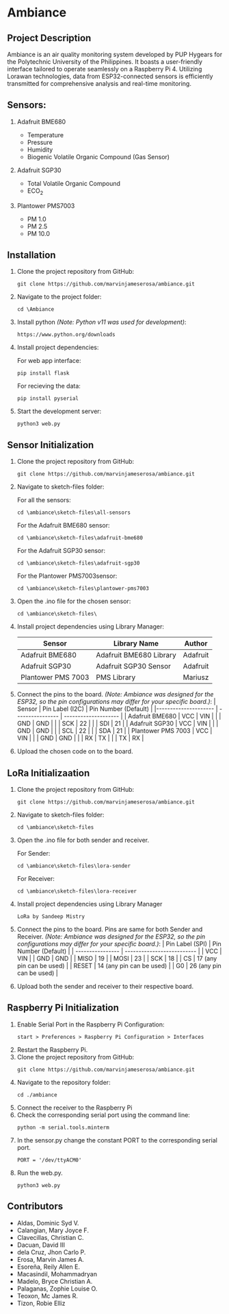 # Ambiance


## Project Description

Ambiance is an air quality monitoring system developed by PUP Hygears for the Polytechnic University of the Philippines. It boasts a user-friendly interface tailored to operate seamlessly on a Raspberry Pi 4. Utilizing Lorawan technologies, data from ESP32-connected sensors is efficiently transmitted for comprehensive analysis and real-time monitoring.

## Sensors:

1. Adafruit BME680
    - Temperature 
    - Pressure
    - Humidity
    - Biogenic Volatile Organic Compound (Gas Sensor)

2. Adafruit SGP30
    - Total Volatile Organic Compound
    - ECO<sub>2</sub>

3. Plantower PMS7003
    - PM 1.0
    - PM 2.5
    - PM 10.0


## Installation

1. Clone the project repository from GitHub:	

    ```
    git clone https://github.com/marvinjameserosa/ambiance.git  
    ```

2. Navigate to the project folder:

    ```
    cd \Ambiance
    ```
2. Install python *(Note: Python v11 was used for development)*:

    ```
    https://www.python.org/downloads
    ```
3. Install project dependencies:

    For web app interface:
    ```
    pip install flask
    ```

    For recieving the data:
    ```
    pip install pyserial
    ```

4. Start the development server:

   ```
   python3 web.py
   ```



## Sensor Initialization
1. Clone the project repository from GitHub:	

    ```
    git clone https://github.com/marvinjameserosa/ambiance.git  
    ```
2. Navigate to sketch-files folder:

    For all the sensors:

    ```
    cd \ambiance\sketch-files\all-sensors
    ```
    For the Adafruit BME680 sensor:
    ```
    cd \ambiance\sketch-files\adafruit-bme680
    ```
    For the Adafruit SGP30 sensor:
    ```
    cd \ambiance\sketch-files\adafruit-sgp30
    ```
    For the Plantower PMS7003sensor:
    ```
    cd \ambiance\sketch-files\plantower-pms7003
    ```
3. Open the .ino file for the chosen sensor:

    ```
    cd \ambiance\sketch-files\
    ```
4. Install project dependencies using Library Manager:

    | Sensor             | Library Name            | Author    |
    | ------------------ | ----------------------- | --------- |
    | Adafruit BME680    | Adafruit BME680 Library | Adafruit  |
    | Adafruit SGP30     | Adafruit SGP30 Sensor   | Adafruit  |
    | Plantower PMS 7003 | PMS Library             | Mariusz   |
    
5. Connect the pins to the board. *(Note: Ambiance was designed for the ESP32, so the pin configurations may differ for your specific board.)*:
    | Sensor               |  Pin Label (I2C) | Pin Number (Default) |
    |--------------------- | ---------------- | -------------------- |
    | Adafruit BME680      | VCC              | VIN                  |
    |                      | GND              | GND                  |
    |                      | SCK              | 22                   |
    |                      | SDI              | 21                   |
    | Adafruit SGP30       | VCC              | VIN                  |
    |                      | GND              | GND                  |
    |                      | SCL              | 22                   |
    |                      | SDA              | 21                   |
    | Plantower PMS 7003   | VCC              | VIN                  |
    |                      | GND              | GND                  |
    |                      | RX               | TX                   |
    |                      | TX               | RX                   |
                            
  
6. Upload the chosen code on to the board.

## LoRa Initializaation
1. Clone the project repository from GitHub:	

    ```
    git clone https://github.com/marvinjameserosa/ambiance.git  
    ```
2. Navigate to sketch-files folder:

    ```
    cd \ambiance\sketch-files
    ```
3. Open the .ino file for both sender and receiver.
    
    For Sender:

    ```
    cd \ambiance\sketch-files\lora-sender
    ```
    For Receiver:
    ```
    cd \ambiance\sketch-files\lora-receiver
    ```

4. Install project dependencies using Library Manager
    ```
    LoRa by Sandeep Mistry
    ```
4. Connect the pins to the board. Pins are same for both Sender and Receiver.  *(Note: Ambiance was designed for the ESP32, so the pin configurations may differ for your specific board.)*:
    |  Pin Label (SPI) | Pin Number (Default)       |
    | ---------------- | -------------------------- |
    | VCC              | VIN                        |
    | GND              | GND                        |
    | MISO             | 19                         |
    | MOSI             | 23                         |
    | SCK              | 18                         |
    | CS               | 17 (any pin can be used)   |
    | RESET            | 14 (any pin can be used)   |
    | G0               | 26 (any pin can be used)   |
5. Upload both the sender and receiver to their respective board.

## Raspberry Pi Initialization
1. Enable Serial Port in the Raspberry Pi Configuration:
    ```
    start > Preferences > Raspberry Pi Configuration > Interfaces
    ```
2. Restart the Raspberry Pi.
3. Clone the project repository from GitHub:	
    ```
    git clone https://github.com/marvinjameserosa/ambiance.git  
    ```
4. Navigate to the repository folder:
    ```
    cd ./ambiance
    ```
5. Connect the receiver to the Raspberry Pi
6. Check the corresponding serial port using the command line:
    ```
    python -m serial.tools.minterm 
    ```
7. In the sensor.py change the constant PORT to the corresponding serial port.
    ```
    PORT = '/dev/ttyACM0' 
    ```
9. Run the web.py.
    ```
    python3 web.py 
    ```
   
## Contributors
- Aldas, Dominic Syd V.
- Calangian, Mary Joyce F.
- Clavecillas, Christian C.
- Dacuan, David III
- dela Cruz, Jhon Carlo P.
- Erosa, Marvin James A.
- Esoreña, Reily Allen E.
- Macasindil, Mohammadryan 
- Madelo, Bryce Christian A. 
- Palaganas, Zophie Louise O.
- Teoxon, Mc James R.
- Tizon, Robie Elliz
